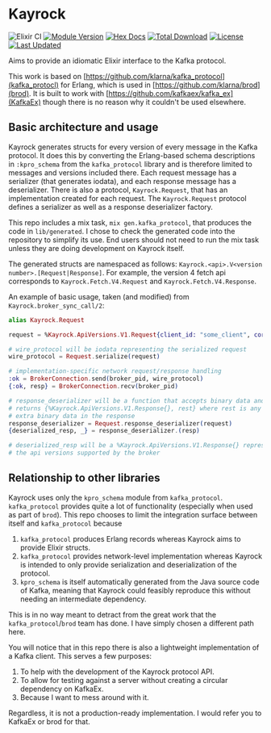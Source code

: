 # Kayrock

![Elixir CI](https://github.com/dantswain/kayrock/workflows/Elixir%20CI/badge.svg)
[![Module Version](https://img.shields.io/hexpm/v/kayrock.svg)](https://hex.pm/packages/kayrock)
[![Hex Docs](https://img.shields.io/badge/hex-docs-lightgreen.svg)](https://hexdocs.pm/kayrock/)
[![Total Download](https://img.shields.io/hexpm/dt/kayrock.svg)](https://hex.pm/packages/kayrock)
[![License](https://img.shields.io/hexpm/l/kayrock.svg)](https://hex.pm/packages/kayrock)
[![Last Updated](https://img.shields.io/github/last-commit/dantswain/kayrock.svg)](https://github.com/dantswain/kayrock/commits/master)

Aims to provide an idiomatic Elixir interface to the Kafka protocol.

This work is based on [https://github.com/klarna/kafka_protocol](kafka_protocl)
for Erlang, which is used in [https://github.com/klarna/brod](brod).  It is
built to work with [https://github.com/kafkaex/kafka_ex](KafkaEx) though there
is no reason why it couldn't be used elsewhere.

## Basic architecture and usage

Kayrock generates structs for every version of every message in the Kafka
protocol.  It does this by converting the Erlang-based schema descriptions in
`:kpro_schema` from the `kafka_protocol` library and is therefore limited to
messages and versions included there.  Each request message has a serializer
(that generates iodata), and each response message has a deserializer. There is
also a protocol, `Kayrock.Request`, that has an implementation created for each
request.  The `Kayrock.Request` protocol defines a serializer as well as a
response deserializer factory.

This repo includes a mix task, `mix gen.kafka_protocol`, that produces the code
in `lib/generated`.  I chose to check the generated code into the repository to
simplify its use.  End users should not need to run the mix task unless they are
doing development on Kayrock itself.

The generated structs are namespaced as follows: `Kayrock.<api>.V<version
number>.[Request|Response]`.  For example, the version 4 fetch api corresponds
to `Kayrock.Fetch.V4.Request` and `Kayrock.Fetch.V4.Response`.

An example of basic usage, taken (and modified) from
`Kayrock.broker_sync_call/2`:

```elixir
alias Kayrock.Request

request = %Kayrock.ApiVersions.V1.Request{client_id: "some_client", correlation_id: 0}

# wire_protocol will be iodata representing the serialized request
wire_protocol = Request.serialize(request)

# implementation-specific network request/response handling
:ok = BrokerConnection.send(broker_pid, wire_protocol)
{:ok, resp} = BrokerConnection.recv(broker_pid)

# response_deserializer will be a function that accepts binary data and
# returns {%Kayrock.ApiVersions.V1.Response{}, rest} where rest is any
# extra binary data in the response
response_deserializer = Request.response_deserializer(request)
{deserialized_resp, _} = response_deserializer.(resp)

# deserialized_resp will be a %Kayrock.ApiVersions.V1.Response{} representing
# the api versions supported by the broker
```

## Relationship to other libraries

Kayrock uses only the `kpro_schema` module from `kafka_protocol`.
`kafka_protocol` provides quite a lot of functionality (especially when used as
part of `brod`).  This repo chooses to limit the integration surface between
itself and `kafka_protocol` because

1. `kafka_protocol` produces Erlang records whereas Kayrock aims to provide
   Elixir structs.
2. `kafka_protocol` provides network-level implementation whereas Kayrock is
   intended to only provide serialization and deserialization of the protocol.
3. `kpro_schema` is itself automatically generated from the Java source code of
   Kafka, meaning that Kayrock could feasibly reproduce this without needing an
   intermediate dependency.

This is in no way meant to detract from the great work that the
`kafka_protocol`/`brod` team has done.  I have simply chosen a different path
here.

You will notice that in this repo there is also a lightweight implementation of
a Kafka client.  This serves a few purposes:

1. To help with the development of the Kayrock protocol API.
2. To allow for testing against a server without creating a circular dependency
   on KafkaEx.
3. Because I want to mess around with it.

Regardless, it is not a production-ready implementation. I would refer you to
KafkaEx or brod for that.
